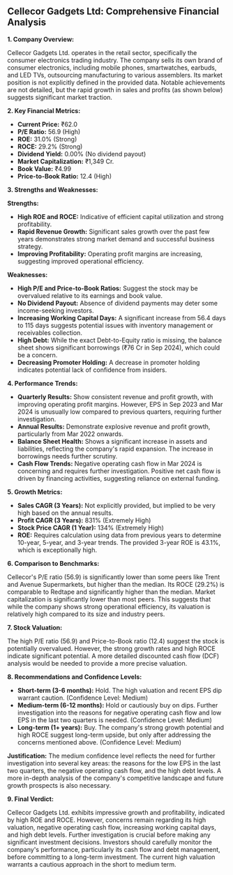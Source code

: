 ## Cellecor Gadgets Ltd: Comprehensive Financial Analysis

**1. Company Overview:**

Cellecor Gadgets Ltd. operates in the retail sector, specifically the consumer electronics trading industry.  The company sells its own brand of consumer electronics, including mobile phones, smartwatches, earbuds, and LED TVs, outsourcing manufacturing to various assemblers.  Its market position is not explicitly defined in the provided data.  Notable achievements are not detailed, but the rapid growth in sales and profits (as shown below) suggests significant market traction.

**2. Key Financial Metrics:**

* **Current Price:** ₹62.0
* **P/E Ratio:** 56.9 (High)
* **ROE:** 31.0% (Strong)
* **ROCE:** 29.2% (Strong)
* **Dividend Yield:** 0.00% (No dividend payout)
* **Market Capitalization:** ₹1,349 Cr.
* **Book Value:** ₹4.99
* **Price-to-Book Ratio:** 12.4 (High)


**3. Strengths and Weaknesses:**

**Strengths:**

* **High ROE and ROCE:**  Indicative of efficient capital utilization and strong profitability.
* **Rapid Revenue Growth:**  Significant sales growth over the past few years demonstrates strong market demand and successful business strategy.
* **Improving Profitability:**  Operating profit margins are increasing, suggesting improved operational efficiency.

**Weaknesses:**

* **High P/E and Price-to-Book Ratios:**  Suggest the stock may be overvalued relative to its earnings and book value.
* **No Dividend Payout:**  Absence of dividend payments may deter some income-seeking investors.
* **Increasing Working Capital Days:**  A significant increase from 56.4 days to 115 days suggests potential issues with inventory management or receivables collection.
* **High Debt:** While the exact Debt-to-Equity ratio is missing, the balance sheet shows significant borrowings (₹76 Cr in Sep 2024), which could be a concern.
* **Decreasing Promoter Holding:** A decrease in promoter holding indicates potential lack of confidence from insiders.


**4. Performance Trends:**

* **Quarterly Results:**  Show consistent revenue and profit growth, with improving operating profit margins.  However, EPS in Sep 2023 and Mar 2024 is unusually low compared to previous quarters, requiring further investigation.
* **Annual Results:**  Demonstrate explosive revenue and profit growth, particularly from Mar 2022 onwards.
* **Balance Sheet Health:**  Shows a significant increase in assets and liabilities, reflecting the company's rapid expansion.  The increase in borrowings needs further scrutiny.
* **Cash Flow Trends:**  Negative operating cash flow in Mar 2024 is concerning and requires further investigation.  Positive net cash flow is driven by financing activities, suggesting reliance on external funding.

**5. Growth Metrics:**

* **Sales CAGR (3 Years):**  Not explicitly provided, but implied to be very high based on the annual results.
* **Profit CAGR (3 Years):** 831% (Extremely High)
* **Stock Price CAGR (1 Year):** 134% (Extremely High)
* **ROE:**  Requires calculation using data from previous years to determine 10-year, 5-year, and 3-year trends.  The provided 3-year ROE is 43.1%, which is exceptionally high.

**6. Comparison to Benchmarks:**

Cellecor's P/E ratio (56.9) is significantly lower than some peers like Trent and Avenue Supermarkets, but higher than the median.  Its ROCE (29.2%) is comparable to Redtape and significantly higher than the median.  Market capitalization is significantly lower than most peers.  This suggests that while the company shows strong operational efficiency, its valuation is relatively high compared to its size and industry peers.

**7. Stock Valuation:**

The high P/E ratio (56.9) and Price-to-Book ratio (12.4) suggest the stock is potentially overvalued.  However, the strong growth rates and high ROCE indicate significant potential.  A more detailed discounted cash flow (DCF) analysis would be needed to provide a more precise valuation.

**8. Recommendations and Confidence Levels:**

* **Short-term (3-6 months):** Hold.  The high valuation and recent EPS dip warrant caution.  (Confidence Level: Medium)
* **Medium-term (6-12 months):**  Hold or cautiously buy on dips.  Further investigation into the reasons for negative operating cash flow and low EPS in the last two quarters is needed. (Confidence Level: Medium)
* **Long-term (1+ years):**  Buy.  The company's strong growth potential and high ROCE suggest long-term upside, but only after addressing the concerns mentioned above. (Confidence Level: Medium)

**Justification:** The medium confidence level reflects the need for further investigation into several key areas:  the reasons for the low EPS in the last two quarters, the negative operating cash flow, and the high debt levels.  A more in-depth analysis of the company's competitive landscape and future growth prospects is also necessary.

**9. Final Verdict:**

Cellecor Gadgets Ltd. exhibits impressive growth and profitability, indicated by high ROE and ROCE. However, concerns remain regarding its high valuation, negative operating cash flow, increasing working capital days, and high debt levels.  Further investigation is crucial before making any significant investment decisions.  Investors should carefully monitor the company's performance, particularly its cash flow and debt management, before committing to a long-term investment.  The current high valuation warrants a cautious approach in the short to medium term.
